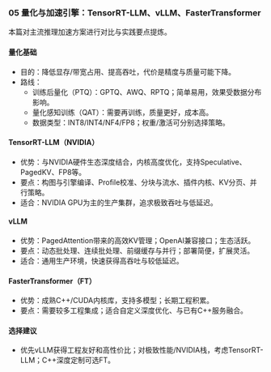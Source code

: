 ### 05 量化与加速引擎：TensorRT-LLM、vLLM、FasterTransformer

本篇对主流推理加速方案进行对比与实践要点提炼。

#### 量化基础
- 目的：降低显存/带宽占用、提高吞吐，代价是精度与质量可能下降。
- 路线：
  - 训练后量化（PTQ）：GPTQ、AWQ、RPTQ；简单易用，效果受数据分布影响。
  - 量化感知训练（QAT）：需要再训练，质量更好，成本高。
  - 数据类型：INT8/INT4/NF4/FP8；权重/激活可分别选择策略。

#### TensorRT-LLM（NVIDIA）
- 优势：与NVIDIA硬件生态深度结合，内核高度优化，支持Speculative、PagedKV、FP8等。
- 要点：构图与引擎编译、Profile校准、分块与流水、插件内核、KV分页、并行策略。
- 适合：NVIDIA GPU为主的生产集群，追求极致吞吐与低延迟。

#### vLLM
- 优势：PagedAttention带来的高效KV管理；OpenAI兼容接口；生态活跃。
- 要点：动态批处理、连续批处理、前缀缓存与并行；部署简便，扩展灵活。
- 适合：通用生产环境，快速获得高吞吐与较低延迟。

#### FasterTransformer（FT）
- 优势：成熟C++/CUDA内核库，支持多模型；长期工程积累。
- 要点：需要较多工程集成；适合自定义深度优化、与已有C++服务融合。

#### 选择建议
- 优先vLLM获得工程友好和高性价比；对极致性能/NVIDIA栈，考虑TensorRT-LLM；C++深度定制可选FT。


